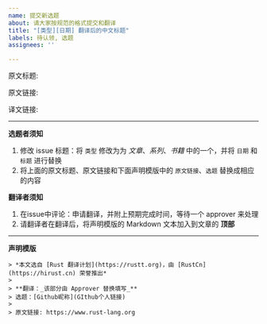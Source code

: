 ```yaml
---
name: 提交新选题
about: 请大家按规范的格式提交和翻译
title: "[类型][日期] 翻译后的中文标题"
labels: 待认领, 选题
assignees: ''

---
```


原文标题: 

原文链接: 

译文链接: 

---
**选题者须知**

1. 修改 issue 标题：将 `类型` 修改为为 *文章*、*系列*、*书籍* 中的一个，并将 `日期` 和 `标题` 进行替换
2. 将上面的原文标题、原文链接和下面声明模版中的 `原文链接`、`选题` 替换成相应的内容

**翻译者须知**

1. 在issue中评论：申请翻译，并附上预期完成时间，等待一个 approver 来处理
2. 请翻译者在翻译后，将声明模版的 Markdown 文本加入到文章的 **顶部**

---
**声明模版**

```
> *本文选自 [Rust 翻译计划](https://rustt.org)，由 [RustCn](https://hirust.cn) 荣誉推出*
> 
> **翻译：_该部分由 Approver 替换填写_**
> 选题：[Github昵称](GIthub个人链接)
>
> 原文链接: https://www.rust-lang.org
```
